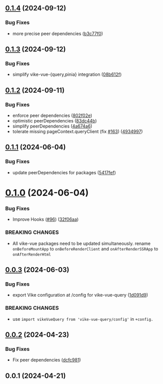 ## [0.1.4](https://github.com/vikejs/vike-vue/compare/vike-vue-query@0.1.3...vike-vue-query@0.1.4) (2024-09-12)


### Bug Fixes

* more precise peer dependencies ([b3c77f0](https://github.com/vikejs/vike-vue/commit/b3c77f0eee7cec39f52b125e40d98a9dd7d8a7e4))



## [0.1.3](https://github.com/vikejs/vike-vue/compare/vike-vue-query@0.1.2...vike-vue-query@0.1.3) (2024-09-12)


### Bug Fixes

* simplify vike-vue-{query,pinia} integration ([08b612f](https://github.com/vikejs/vike-vue/commit/08b612f689545e54e42cfd7ed2639680c182f7fb))



## [0.1.2](https://github.com/vikejs/vike-vue/compare/vike-vue-query@0.1.1...vike-vue-query@0.1.2) (2024-09-11)


### Bug Fixes

* enforce peer dependencies ([802f02e](https://github.com/vikejs/vike-vue/commit/802f02e32c2aa3e92f5816d121c4b28a243aede2))
* optimistic peerDependencies ([83dc44b](https://github.com/vikejs/vike-vue/commit/83dc44b30226fdd6b9fb344da11beb2f71cc3e11))
* simplify peerDependencies ([4a674a6](https://github.com/vikejs/vike-vue/commit/4a674a67bf19c19f111afdeb648629539a165e97))
* tolerate missing pageContext.queryClient (fix [#163](https://github.com/vikejs/vike-vue/issues/163)) ([4934997](https://github.com/vikejs/vike-vue/commit/4934997e64e69027d8a46ddcf98dfad85705abd0))



## [0.1.1](https://github.com/vikejs/vike-vue/compare/vike-vue-query@0.1.0...vike-vue-query@0.1.1) (2024-06-04)


### Bug Fixes

* update peerDependencies for packages ([5417fef](https://github.com/vikejs/vike-vue/commit/5417fefb1f4951da3b701164f8d2a51178c012e7))



# [0.1.0](https://github.com/vikejs/vike-vue/compare/vike-vue-query@0.0.3...vike-vue-query@0.1.0) (2024-06-04)


### Bug Fixes

* Improve Hooks ([#96](https://github.com/vikejs/vike-vue/issues/96)) ([32f06aa](https://github.com/vikejs/vike-vue/commit/32f06aa1d2ca72e0c935c05bee814f031f41554a))


### BREAKING CHANGES

* All vike-vue packages need to be updated simultaneously.
rename `onBeforeMountApp` to `onBeforeRenderClient` and `onAfterRenderSSRApp` to `onAfterRenderHtml`



## [0.0.3](https://github.com/vikejs/vike-vue/compare/vike-vue-query@0.0.2...vike-vue-query@0.0.3) (2024-06-03)


### Bug Fixes

* export Vike configuration at /config for vike-vue-query ([1d091d9](https://github.com/vikejs/vike-vue/commit/1d091d9d3e8aaa0feca8405a43f396e3a5df5db7))


### BREAKING CHANGES

* use `import vikeVueQuery from 'vike-vue-query/config'` in `+config.`



## [0.0.2](https://github.com/vikejs/vike-vue/compare/vike-vue-query@0.0.1...vike-vue-query@0.0.2) (2024-04-23)

### Bug Fixes

* Fix peer dependencies ([dcfc981](https://github.com/vikejs/vike-vue/commit/dcfc981a43c2c2a98d3dc13fb4f10354245fcd17))

## 0.0.1 (2024-04-21)
